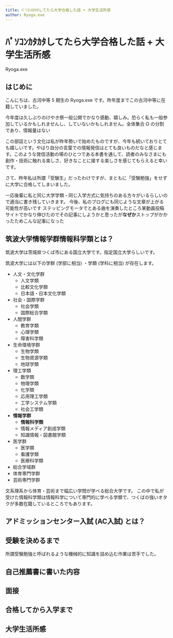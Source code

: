 ```yaml
---
title: ﾊﾟｿｺﾝｶﾀｶﾀしてたら大学合格した話 + 大学生活所感
author: Ryoga.exe
---
```


# ﾊﾟｿｺﾝｶﾀｶﾀしてたら大学合格した話 + 大学生活所感

<span class="author">Ryoga.exe</span>

## はじめに

こんにちは、古河中等 5 期生の Ryoga.exe です。昨年度までこの古河中等に在籍していました。

今年度は久しぶりのけやき祭一般公開でかなり感動、嬉しみ。恐らく私も一般参加しているかもしれませんし、していないかもしれません。<span class="footnote">全体集合 Ω の分割であり、情報量はない</span>

この部誌という文化は私が昨年勢いで始めたものですが、今年も続いておりとても嬉しいです。やはり自分の言葉での情報発信はとても良いものだなと感じます。このような発信活動の場のひとつである本書を通して、読者のみなさまにも創作・技術に触れる楽しさ、好きなことに接する楽しさを感じてもらえると幸いです。

さて、昨年私は所謂「受験生」だったわけですが、まともに「受験勉強」をせずに大学に合格してしまいました。

一応後輩に私と同じ大学学類・同じ入学方式に気持ちのある方々がいるらしいので適当に書き残していきます。
<span class="footnote">今後、私のブログにも同じような文章が上がる可能性が高いです</span>
<span class="footnote">ステッピングモータでとある曲を演奏したところ某動画投稿サイトでかなり伸びたのでその記事にしようかと思ったが**なぜか**ストップがかかったためこんな記事になった
</span>

## 筑波大学情報学群情報科学類とは？

筑波大学は茨城県つくば市にある国立大学です。指定国立大学らしいです。

筑波大学には以下の学群 (学部に相当) ・学類 (学科に相当) が存在します。

- 人文・文化学群
  - 人文学類
  - 比較文化学類
  - 日本語・日本文化学類
- 社会・国際学群
  - 社会学類
  - 国際総合学類
- 人間学群
  - 教育学類
  - 心理学類
  - 障害科学類
- 生命環境学群
  - 生物学類
  - 生物資源学類
  - 地球学類
- 理工学類
  - 数学類
  - 物理学類
  - 化学類
  - 応用理工学類
  - 工学システム学類
  - 社会工学類
- **情報学群**
  - **情報科学類**
  - 情報メディア創成学類
  - 知識情報・図書館学類
- 医学群
  - 医学類
  - 看護学類
  - 医療科学類
- 総合学域群
- 体育専門学群
- 芸術専門学群

文系理系から体育・芸術まで幅広い学問が学べる総合大学です。
この中で私が受けた情報科学類は情報科学について専門的に学べる学類で、つくばの強いオタクが多数在籍しているところでもあります。

## アドミッションセンター入試 (AC入試) とは？

## 受験を決めるまで

所謂受験勉強と呼ばれるような機械的に知識を詰め込む作業は苦手でした。

## 自己推薦書に書いた内容

## 面接

## 合格してから入学まで

## 大学生活所感
